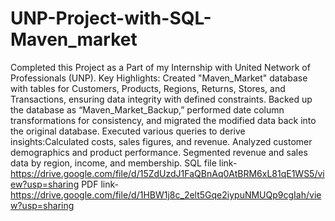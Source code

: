 # UNP-Project-with-SQL-Maven_market
Completed this Project as a Part of my Internship with United Network of Professionals (UNP).
Key Highlights:
Created "Maven_Market" database with tables for Customers, Products, Regions, Returns, Stores, and Transactions, ensuring data integrity with defined constraints.
Backed up the database as “Maven_Market_Backup,” performed date column transformations for consistency, and migrated the modified data back into the original database.
Executed various queries to derive insights:Calculated costs, sales figures, and revenue.
Analyzed customer demographics and product performance.
Segmented revenue and sales data by region, income, and membership.
SQL file link-https://drive.google.com/file/d/15ZdUzdJ1FaQBnAq0AtBRM6xL81qE1WS5/view?usp=sharing
PDF link-https://drive.google.com/file/d/1HBW1j8c_2elt5Gqe2iypuNMUQp9cgIah/view?usp=sharing
